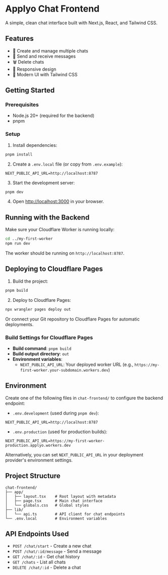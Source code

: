 # Applyo Chat Frontend

A simple, clean chat interface built with Next.js, React, and Tailwind CSS.

## Features

- 💬 Create and manage multiple chats
- 📝 Send and receive messages
- 🗑️ Delete chats
- 📱 Responsive design
- 🎨 Modern UI with Tailwind CSS

## Getting Started

### Prerequisites

- Node.js 20+ (required for the backend)
- pnpm

### Setup

1. Install dependencies:
```bash
pnpm install
```

2. Create a `.env.local` file (or copy from `.env.example`):
```env
NEXT_PUBLIC_API_URL=http://localhost:8787
```

3. Start the development server:
```bash
pnpm dev
```

4. Open [http://localhost:3000](http://localhost:3000) in your browser.

## Running with the Backend

Make sure your Cloudflare Worker is running locally:

```bash
cd ../my-first-worker
npm run dev
```

The worker should be running on `http://localhost:8787`.

## Deploying to Cloudflare Pages

1. Build the project:
```bash
pnpm build
```

2. Deploy to Cloudflare Pages:
```bash
npx wrangler pages deploy out
```

Or connect your Git repository to Cloudflare Pages for automatic deployments.

### Build Settings for Cloudflare Pages

- **Build command**: `pnpm build`
- **Build output directory**: `out`
- **Environment variables**: 
  - `NEXT_PUBLIC_API_URL`: Your deployed worker URL (e.g., `https://my-first-worker.your-subdomain.workers.dev`)

## Environment

Create one of the following files in `chat-frontend/` to configure the backend endpoint:

- `.env.development` (used during `pnpm dev`):

```env
NEXT_PUBLIC_API_URL=http://localhost:8787
```

- `.env.production` (used for production builds):

```env
NEXT_PUBLIC_API_URL=https://my-first-worker-production.applyo.workers.dev
```

Alternatively, you can set `NEXT_PUBLIC_API_URL` in your deployment provider's environment settings.

## Project Structure

```
chat-frontend/
├── app/
│   ├── layout.tsx    # Root layout with metadata
│   ├── page.tsx      # Main chat interface
│   └── globals.css   # Global styles
├── lib/
│   └── api.ts        # API client for chat endpoints
└── .env.local        # Environment variables
```

## API Endpoints Used

- `POST /chat/start` - Create a new chat
- `POST /chat/:id/message` - Send a message
- `GET /chat/:id` - Get chat history
- `GET /chats` - List all chats
- `DELETE /chat/:id` - Delete a chat
